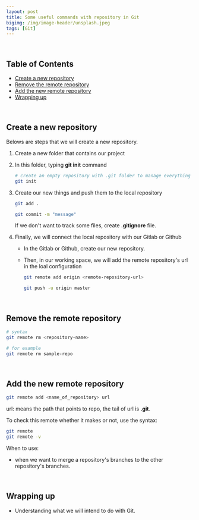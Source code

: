```yaml
---
layout: post
title: Some useful commands with repository in Git
bigimg: /img/image-header/unsplash.jpeg
tags: [Git]
---
```




<br>

## Table of Contents
- [Create a new repository](#create-a-new-repository)
- [Remove the remote repository](#remove-the-remote-repository)
- [Add the new remote repository](#add-the-new-remote-repository)
- [Wrapping up](#wrapping-up)


<br>

## Create a new repository

Belows are steps that we will create a new repository.
1. Create a new folder that contains our project

2. In this folder, typing **git init** command

    ```bash
    # create an empty repository with .git folder to manage everything in this folder
    git init
    ```

3. Create our new things and push them to the local repository

    ```bash
    git add .

    git commit -m "message"
    ```

    If we don't want to track some files, create **.gitignore** file.

4. Finally, we will connect the local repository with our Gitlab or Github

    - In the Gitlab or Github, create our new repository.

    - Then, in our working space, we will add the remote repository's url in the loal configuration

        ```bash
        git remote add origin <remote-repository-url>

        git push -u origin master
        ```

<br>

## Remove the remote repository

```bash
# syntax
git remote rm <repository-name>

# for example
git remote rm sample-repo
```

<br>

## Add the new remote repository

```bash
git remote add <name_of_repository> url
```

url: means the path that points to repo, the tail of url is **.git**.

To check this remote whether it makes or not, use the syntax:

```bash
git remote
git remote -v
```

When to use:
- when we want to merge a repository's branches to the other repository's branches.

<br>

## Wrapping up

- Understanding what we will intend to do with Git.
